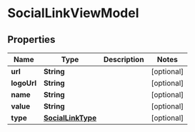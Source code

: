 # SocialLinkViewModel

## Properties
Name | Type | Description | Notes
------------ | ------------- | ------------- | -------------
**url** | **String** |  |  [optional]
**logoUrl** | **String** |  |  [optional]
**name** | **String** |  |  [optional]
**value** | **String** |  |  [optional]
**type** | [**SocialLinkType**](SocialLinkType.md) |  |  [optional]
